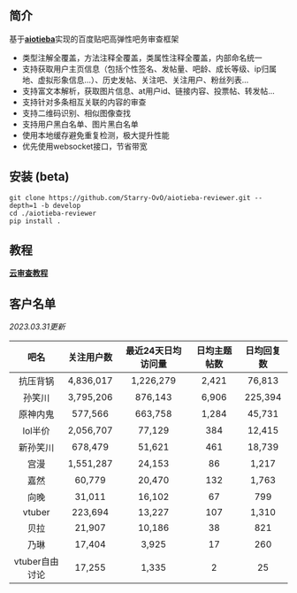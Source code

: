 ## 简介

基于[**aiotieba**](https://github.com/Starry-OvO/aiotieba)实现的百度贴吧高弹性吧务审查框架

+ 类型注解全覆盖，方法注释全覆盖，类属性注释全覆盖，内部命名统一
+ 支持获取用户主页信息（包括个性签名、发帖量、吧龄、成长等级、ip归属地、虚拟形象信息...）、历史发帖、关注吧、关注用户、粉丝列表...
+ 支持富文本解析，获取图片信息、at用户id、链接内容、投票帖、转发帖...
+ 支持针对多条相互关联的内容的审查
+ 支持二维码识别、相似图像查找
+ 支持用户黑白名单、图片黑白名单
+ 使用本地缓存避免重复检测，极大提升性能
+ 优先使用websocket接口，节省带宽

## 安装 (beta)

```shell
git clone https://github.com/Starry-OvO/aiotieba-reviewer.git --depth=1 -b develop
cd ./aiotieba-reviewer
pip install .
```

## 教程

[**云审查教程**](tutorial/reviewer.md)

## 客户名单

*2023.03.31更新*

|      吧名      | 关注用户数 | 最近24天日均访问量 | 日均主题帖数 | 日均回复数 |
| :------------: | :--------: | :----------------: | :----------: | :--------: |
|    抗压背锅    | 4,836,017  |     1,226,279      |    2,421     |   76,813   |
|     孙笑川     | 3,795,206  |      876,143       |    6,906     |  225,394   |
|    原神内鬼    |  577,566   |      663,758       |    1,284     |   45,731   |
|    lol半价     | 2,056,707  |       77,129       |     384      |   12,415   |
|    新孙笑川    |  678,479   |       51,621       |     461      |   18,739   |
|      宫漫      | 1,551,287  |       24,153       |      86      |   1,217    |
|      嘉然      |   60,779   |       20,470       |     132      |   1,763    |
|      向晚      |   31,011   |       16,102       |      67      |    799     |
|     vtuber     |  223,694   |       13,227       |     107      |   1,310    |
|      贝拉      |   21,907   |       10,186       |      38      |    821     |
|      乃琳      |   17,404   |       3,925        |      17      |    260     |
| vtuber自由讨论 |   17,255   |       1,335        |      2       |     25     |
